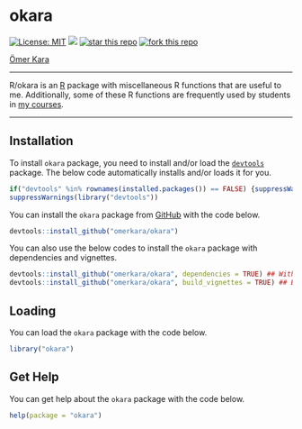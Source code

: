 
<!-- README.md is generated from README.Rmd. Please edit that file -->

# okara

<!-- badges: start -->

[![License:
MIT](https://img.shields.io/badge/license-MIT-blue.svg)](https://cran.r-project.org/web/licenses/MIT)
[![](https://img.shields.io/badge/devel%20version-1.1.0-blue.svg)](https://github.com/omerkara/okara)
[![star this
repo](https://githubbadges.com/star.svg?user=omerkara&repo=okara&style=default)](https://github.com/omerkara/okara)
[![fork this
repo](https://githubbadges.com/fork.svg?user=omerkara&repo=okara&style=default)](https://github.com/omerkara/okara/fork)
<!-- badges: end -->

[Ömer
Kara](https://drive.google.com/file/d/1riCNALzVc6QsYIGVIlfGYIeEqMLQ_jfQ/preview)

------------------------------------------------------------------------

R/okara is an [R](https://www.r-project.org/) package with miscellaneous
R functions that are useful to me. Additionally, some of these R
functions are frequently used by students in [my
courses](https://akademiekonometri.netlify.app/courses/).

------------------------------------------------------------------------

## Installation

To install `okara` package, you need to install and/or load the
[`devtools`](https://devtools.r-lib.org//index.html) package. The below
code automatically installs and/or loads it for you.

``` r
if("devtools" %in% rownames(installed.packages()) == FALSE) {suppressWarnings(install.packages("devtools"))}
suppressWarnings(library("devtools"))
```

You can install the `okara` package from
[GitHub](https://github.com/omerkara/okara) with the code below.

``` r
devtools::install_github("omerkara/okara")
```

You can also use the below codes to install the `okara` package with
dependencies and vignettes.

``` r
devtools::install_github("omerkara/okara", dependencies = TRUE) ## With dependencies.
devtools::install_github("omerkara/okara", build_vignettes = TRUE) ## Builds the vignette on the fly.
```

## Loading

You can load the `okara` package with the code below.

``` r
library("okara")
```

## Get Help

You can get help about the `okara` package with the code below.

``` r
help(package = "okara")
```
